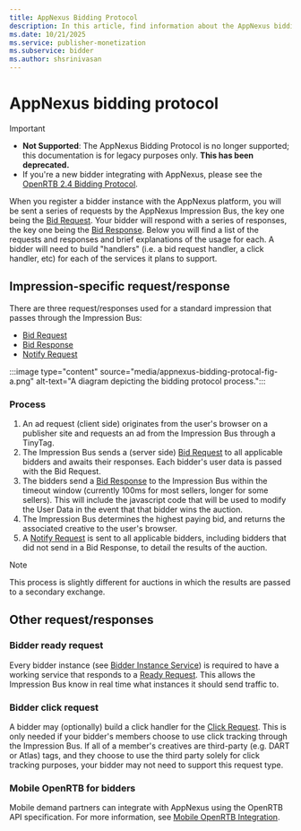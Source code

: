 ```yaml
---
title: AppNexus Bidding Protocol
description: In this article, find information about the AppNexus bidding protocol and its process for request/responses.
ms.date: 10/21/2025
ms.service: publisher-monetization
ms.subservice: bidder
ms.author: shsrinivasan
---
```


# AppNexus bidding protocol

> [!IMPORTANT]
>
> - **Not Supported**: The AppNexus Bidding Protocol is no longer supported; this documentation is for legacy purposes only. **This has been deprecated.**
> - If you're a new bidder integrating with AppNexus, please see the [OpenRTB 2.4 Bidding Protocol](https://www.iab.com/wp-content/uploads/2016/03/OpenRTB-API-Specification-Version-2-4-FINAL.pdf).

When you register a bidder instance with the AppNexus platform, you will be sent a series of requests by the AppNexus Impression Bus, the key one being the [Bid Request](bid-request.md). Your bidder will respond with a series of responses, the key one being the [Bid Response](bid-response.md). Below you will find a list of the requests and responses and brief explanations of the usage for each. A bidder will need to build "handlers" (i.e. a bid request handler, a click handler, etc) for each of the services it plans to support.

## Impression-specific request/response

There are three request/responses used for a standard impression that passes through the Impression Bus:

- [Bid Request](bid-request.md)
- [Bid Response](bid-response.md)
- [Notify Request](notify-request.md)

:::image type="content" source="media/appnexus-bidding-protocal-fig-a.png" alt-text="A diagram depicting the bidding protocol process.":::

### Process

1. An ad request (client side) originates from the user's browser on a publisher site and requests an ad from the Impression Bus through a TinyTag.
1. The Impression Bus sends a (server side) [Bid Request](bid-request.md) to all applicable bidders and awaits their responses. Each bidder's user data is passed with the Bid Request.
1. The bidders send a [Bid Response](bid-response.md) to the Impression Bus within the timeout window (currently 100ms for most sellers, longer for some sellers). This will include the javascript code that will be used to modify the User Data in the event that that bidder wins the auction.
1. The Impression Bus determines the highest paying bid, and returns the associated creative to the user's browser.
1. A [Notify Request](notify-request.md) is sent to all applicable bidders, including bidders that did not send in a Bid Response, to detail the results of the auction.

> [!NOTE]
> This process is slightly different for auctions in which the results are passed to a secondary exchange.

## Other request/responses

### Bidder ready request

Every bidder instance (see [Bidder Instance Service](bidder-instance-service.md)) is required to have a working service that responds to a [Ready Request](ready-request.md). This allows the Impression Bus know in real time what instances it should send traffic to.

### Bidder click request

A bidder may (optionally) build a click handler for the [Click Request](click-request.md). This is only needed if your bidder's members choose to use click tracking through the Impression Bus. If all of a member's creatives are third-party (e.g. DART or Atlas) tags, and they choose to use the third party solely for click tracking purposes, your bidder may not need to support this request type.

### Mobile OpenRTB for bidders

Mobile demand partners can integrate with AppNexus using the OpenRTB API specification. For more information, see [Mobile OpenRTB Integration](../supply-partners/openrtb-specs.md).
